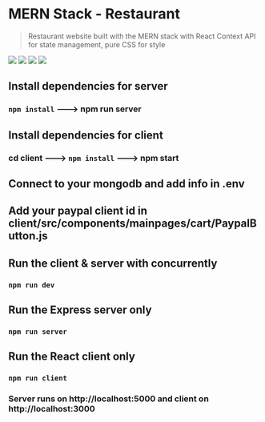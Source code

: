 # MERN Stack - Restaurant
> Restaurant website built with the MERN stack with React Context API for state management, pure CSS for style

<img src = "https://i.ibb.co/T2rkVG7/Screenshot-147.png">
<img src = "https://i.ibb.co/WfgL1hS/Screenshot-148.png">
<img src = "https://i.ibb.co/RzkF2Dg/Screenshot-149.png">
<img src = "https://i.ibb.co/TmgjXBn/Screenshot-150.png">

## Install dependencies for server 
### `npm install` ---> npm run server

## Install dependencies for client
### cd client ---> `npm install` ---> npm start

## Connect to your mongodb and add info in .env

## Add your paypal client id in client/src/components/mainpages/cart/PaypalButton.js

## Run the client & server with concurrently
### `npm run dev`

## Run the Express server only
### `npm run server`

## Run the React client only
### `npm run client`

### Server runs on http://localhost:5000 and client on http://localhost:3000


